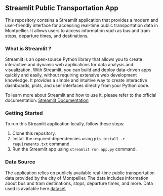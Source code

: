 ## Streamlit Public Transportation App
This repository contains a Streamlit application that provides a modern and user-friendly interface for accessing real-time public transportation data in Montpellier. It allows users to access information such as bus and tram stops, departure times, and destinations.

### What is Streamlit ?
Streamlit is an open-source Python library that allows you to create interactive and dynamic web applications for data analysis and visualization. With Streamlit, you can build and deploy data-driven apps quickly and easily, without requiring extensive web development knowledge. It provides a simple and intuitive way to create interactive dashboards, plots, and user interfaces directly from your Python code.

To learn more about Streamlit and how to use it, please refer to the official documentation: [Streamlit Documentation](https://docs.streamlit.io/)

### Getting Started
To run this Streamlit application locally, follow these steps:

1. Clone this repository.
2. Install the required dependencies using `pip install -r requirements.txt` command.
3. Run the Streamlit app using `streamlit run app.py` command.


### Data Source
The application relies on publicly available real-time public transportation data provided by the city of Montpellier. The data includes information about bus and tram destinations, stops, departure times, and more. Data used is available here [dataset](https://data.montpellier3m.fr/dataset/offre-de-transport-tam-en-temps-reel)
